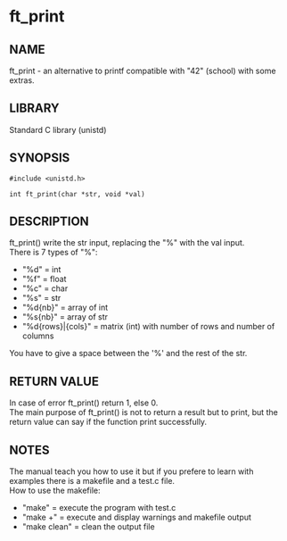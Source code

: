 # ft_print
## NAME
ft_print - an alternative to printf compatible with "42" (school) with some extras.  

## LIBRARY
Standard C library (unistd)  

## SYNOPSIS
	#include <unistd.h>
 
 	int	ft_print(char *str, void *val)

## DESCRIPTION
ft_print() write the str input, replacing the "%" with the val input.  
There is 7 types of "%":
- "%d" = int
- "%f" = float
- "%c" = char
- "%s" = str
- "%d{nb}" = array of int
- "%s{nb}" = array of str
- "%d{rows}|{cols}" = matrix (int) with number of rows and number of columns  

You have to give a space between the '%' and the rest of the str.  

## RETURN VALUE
In case of error ft_print() return 1, else 0.  
The main purpose of ft_print() is not to return a result but to print, but the return value can say if the function print successfully.

## NOTES
The manual teach you how to use it but if you prefere to learn with examples there is a makefile and a test.c file.  
How to use the makefile:
- "make" = execute the program with test.c
- "make +" = execute and display warnings and makefile output
- "make clean" = clean the output file

